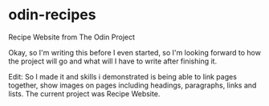 # odin-recipes
Recipe Website from The Odin Project

Okay, so I'm writing this before I even started, so I'm looking forward to how the project will go and what will I have to write after finishing it.

Edit: So I made it and skills i demonstrated is being able to link pages together, show images on pages including headings, paragraphs, links and lists. The current project was Recipe Website.
